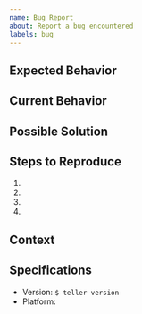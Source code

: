 ```yaml
---
name: Bug Report
about: Report a bug encountered
labels: bug
---
```


## Expected Behavior

<!--- Tell us what should happen -->

## Current Behavior

<!-- Tell us what happens instead of the expected behavior -->

## Possible Solution

<!-- Not obligatory, but suggest a fix/reason for the bug -->

## Steps to Reproduce

<!--- Steps to reproduce this bug. Include the command line with flags-->

1.
2.
3.
4.

## Context

<!-- Providing context helps us come up with a solution that is most useful in the real world -->

## Specifications

- Version: `$ teller version`
- Platform:
